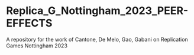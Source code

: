# Replica_G_Nottingham_2023_PEER-EFFECTS
A repository for the work of Cantone, De Melo, Gao, Gabani on Replication Games Nottingham 2023
